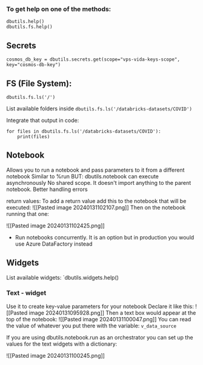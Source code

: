 
### To get help on one of the methods:
```
dbutils.help()
dbutils.fs.help()
```
## Secrets
`cosmos_db_key = dbutils.secrets.get(scope="vps-vida-keys-scope", key="cosmos-db-key")`

## FS (File System):

`dbutils.fs.ls('/')`

List available folders inside 
`dbutils.fs.ls('/databricks-datasets/COVID')`

Integrate that output in code:
```
for files in dbutils.fs.ls('/databricks-datasets/COVID'):
	print(files)
```


## Notebook

Allows you to run a notebook and pass parameters to it from a different notebook
Similar to %run BUT:
	dbutils.notebook can execute asynchronously
	No shared scope. It doesn't import anything to the parent notebook.
	Better handling errors

return values:
To add a return value add this to the notebook that will be executed:
![[Pasted image 20240131102107.png]]
Then on the notebook running that one:

![[Pasted image 20240131102425.png]]

* Run notebooks concurrently. It is an option but in production you would use Azure DataFactory instead

## Widgets

List available widgets:
`dbutils.widgets.help()

### Text - widget
Use it to create key-value parameters for your notebook
Declare it like this:
![[Pasted image 20240131095928.png]]
Then a text box would appear at the top of the notebook:
![[Pasted image 20240131100047.png]]
You can read the value of whatever you put there with the variable:
`v_data_source`

If you are using dbutils.notebook.run as an orchestrator you can set up the values for the text widgets with a dictionary:

![[Pasted image 20240131100245.png]]
